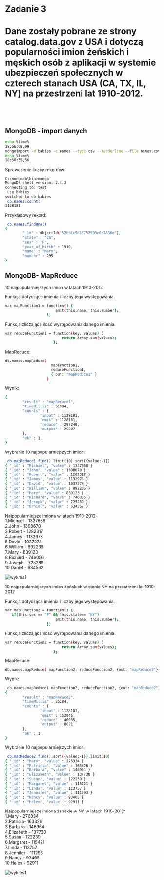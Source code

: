 <h1> Zadanie 3 <h1>

Dane zostały pobrane ze strony catalog.data.gov z USA i dotyczą popularności imion żeńskich i męskich osób z aplikacji w systemie ubezpieczeń społecznych w czterech stanach USA (CA, TX, IL, NY) na przestrzeni lat 1910-2012.

<br/>

<h2> MongoDB - import danych </h2>

```sh
echo %time%
18:56:08,99
mongoimport -d babies -c names --type csv --headerline --file names.csv
echo %time%
18:58:35,56
```


Sprawdzenie liczby rekordów:

```sh
C:\mongodb\bin>mongo
MongoDB shell version: 2.4.3
connecting to: test
 use babies
switched to db babies
 db.names.count()
1128181
```

Przykładowy rekord:

```sh
 db.names.findOne()
{
        "_id" : ObjectId("52bb1c5d16752993c0c7836e"),
        "state" : "CA",
        "sex" : "F",
        "year_of_birth" : 1910,
        "name" : "Mary",
        "number" : 295
}
```

<h2>MongoDB- MapReduce</h2>
10 najpopularniejszych imion w latach 1910-2013


Funkcja dotycząca imienia i liczby jego występowania.
```sh
var mapFunction1 = function() {
                       emit(this.name, this.number);
                   };
```

Funkcja zliczająca ilość występowania danego imienia.
```sh
var reduceFunction1 = function(key, values) {
                          return Array.sum(values);
                      };
```

MapReduce:
```sh
db.names.mapReduce(
                     mapFunction1,
                     reduceFunction1,
                     { out: "mapReduce1" }
                   )
```

Wynik:
```sh
{
        "result" : "mapReduce1",
        "timeMillis" : 61984,
        "counts" : {
                "input" : 1128181,
                "emit" : 1128181,
                "reduce" : 297240,
                "output" : 25007
        },
        "ok" : 1,
}
```

Wybranie 10 najpopularniejszych imion:
```sh
 db.mapReduce1.find().limit(10).sort({value:-1})
{ "_id" : "Michael", "value" : 1327668 }
{ "_id" : "John", "value" : 1308670 }
{ "_id" : "Robert", "value" : 1282317 }
{ "_id" : "James", "value" : 1132978 }
{ "_id" : "David", "value" : 1037278 }
{ "_id" : "William", "value" : 892236 }
{ "_id" : "Mary", "value" : 839123 }
{ "_id" : "Richard", "value" : 746056 }
{ "_id" : "Joseph", "value" : 725289 }
{ "_id" : "Daniel", "value" : 634562 }
```

Najpopularniejsze imiona w latach 1910-2012: <br/>
1.Michael - 1327668  <br/>
2.John - 1308670  <br/>
3.Robert - 1282317  <br/>
4.James - 1132978  <br/>
5.David - 1037278  <br/>
6.William - 892236  <br/>
7.Mary - 839123  <br/>
8.Richard - 746056  <br/>
9.Joseph - 725289  <br/>
10.Daniel - 634562  <br/>

![wykres1](../images/mlewandowska/wyk1.png)



10 najpopularniejszych imion żeńskich w stanie NY na przestrzeni lat 1910-2012

Funkcja dotycząca imienia i liczby jego występowania.
```sh
var mapFunction2 = function() {
   if(this.sex == "F" && this.state== "NY")
                       emit(this.name, this.number);
                   };  
```

Funkcja zliczająca ilość występowania danego imienia.
```sh
var reduceFunction2 = function(key, values) {
                          return Array.sum(values);
                      };
```

MapReduce:
```sh
db.names.mapReduce( mapFunction2, reduceFunction2, {out: "mapReduce2"})
```

Wynik:
```sh
 db.names.mapReduce( mapFunction2, reduceFunction2, {out: "mapReduce2"})
{
        "result" : "mapReduce2",
        "timeMillis" : 25284,
        "counts" : {
                "input" : 1128181,
                "emit" : 153945,
                "reduce" : 40935,
                "output" : 8821
        },
        "ok" : 1,
}
```

Wybranie 10 najpopularniejszych imion:
```sh
 db.mapReduce2.find().sort({value:-1}).limit(10)
{ "_id" : "Mary", "value" : 276334 }
{ "_id" : "Patricia", "value" : 163326 }
{ "_id" : "Barbara", "value" : 146964 }
{ "_id" : "Elizabeth", "value" : 137730 }
{ "_id" : "Susan", "value" : 122239 }
{ "_id" : "Margaret", "value" : 115421 }
{ "_id" : "Linda", "value" : 113757 }
{ "_id" : "Jennifer", "value" : 111293 }
{ "_id" : "Nancy", "value" : 93465 }
{ "_id" : "Helen", "value" : 92911 }
```
Najpopularniejsze imiona żeńskie w NY w latach 1910-2012: <br/>
1.Mary - 276334   <br/>
2.Patricia- 163326  <br/>
3.Barbara - 146964  <br/>
4.Elizabeth - 137730  <br/>
5.Susan - 122239  <br/>
6.Margaret - 115421  <br/>
7.Linda - 113757  <br/>
8.Jennifer - 111293  <br/>
9.Nancy -  93465   <br/>
10.Helen - 92911  <br/>

![wykres1](../images/mlewandowska/wyk2.png)

